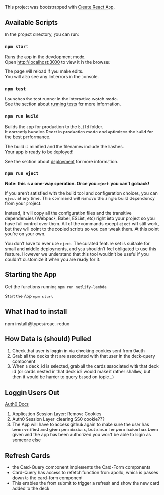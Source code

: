 This project was bootstrapped with [Create React App](https://github.com/facebook/create-react-app).

## Available Scripts

In the project directory, you can run:

### `npm start`

Runs the app in the development mode.<br>
Open [http://localhost:3000](http://localhost:3000) to view it in the browser.

The page will reload if you make edits.<br>
You will also see any lint errors in the console.

### `npm test`

Launches the test runner in the interactive watch mode.<br>
See the section about [running tests](https://facebook.github.io/create-react-app/docs/running-tests) for more information.

### `npm run build`

Builds the app for production to the `build` folder.<br>
It correctly bundles React in production mode and optimizes the build for the best performance.

The build is minified and the filenames include the hashes.<br>
Your app is ready to be deployed!

See the section about [deployment](https://facebook.github.io/create-react-app/docs/deployment) for more information.

### `npm run eject`

**Note: this is a one-way operation. Once you `eject`, you can’t go back!**

If you aren’t satisfied with the build tool and configuration choices, you can `eject` at any time. This command will remove the single build dependency from your project.

Instead, it will copy all the configuration files and the transitive dependencies (Webpack, Babel, ESLint, etc) right into your project so you have full control over them. All of the commands except `eject` will still work, but they will point to the copied scripts so you can tweak them. At this point you’re on your own.

You don’t have to ever use `eject`. The curated feature set is suitable for small and middle deployments, and you shouldn’t feel obligated to use this feature. However we understand that this tool wouldn’t be useful if you couldn’t customize it when you are ready for it.


## Starting the App
Get the functions running
`npm run netlify-lambda`


Start the App
`npm start`


## What I had to install
npm install @types/react-redux


## How Data is (should) Pulled 
1. Check that user is loggin in via checking cookies sent from 0auth
2. Grab all the decks that are associated with that user in the deck-query component
3. When a deck_id is selected, grab all the cards associated with that deck id (or cards nested in that deck id? would make it rather shallow, but then it would be harder to query based on topic...)



## Loggin Users Out 
[Auth0 Docs](https://auth0.com/docs/logout)
1. Application Session Layer: Remove Cookies
2. Auth0 Session Layer: clearing SSO cookie???
3. The App will have to access github again to make sure the user has been verified and given permissions, but since the permission has been given and the app has been authorized you won't be able to login as someone else

## Refresh Cards
- the Card-Query component implements the Card-Form components
- Card-Query has access to refetch function from apollo, which is passes down to the card-form component
- This enables the from submit to trigger a refresh and show the new card added to the deck
